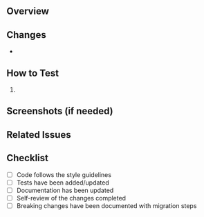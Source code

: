 ## Overview
<!-- Please provide a brief overview of the changes -->

## Changes
<!-- Please list the specific changes made -->
- 

## How to Test
<!-- Please describe how to test the changes -->
1. 

## Screenshots (if needed)
<!-- Please attach screenshots if there are visual changes -->

## Related Issues
<!-- Please reference any related issues (e.g., Closes #123) -->

## Checklist
- [ ] Code follows the style guidelines
- [ ] Tests have been added/updated
- [ ] Documentation has been updated
- [ ] Self-review of the changes completed
- [ ] Breaking changes have been documented with migration steps